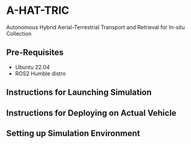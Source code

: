 # A-HAT-TRIC
Autonomous Hybrid Aerial-Terrestrial Transport and Retrieval for In-situ Collection

## Pre-Requisites
- Ubuntu 22.04
- ROS2 Humble distro

## Instructions for Launching Simulation

## Instructions for Deploying on Actual Vehicle

## Setting up Simulation Environment
